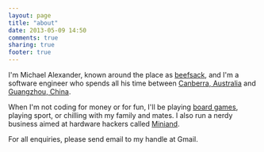 ```yaml
---
layout: page
title: "about"
date: 2013-05-09 14:50
comments: true
sharing: true
footer: true
---
```


I'm Michael Alexander, known around the place as [beefsack](https://github.com/beefsack), and I'm a software engineer who spends all his time between [Canberra, Australia](http://en.wikipedia.org/wiki/Canberra) and [Guangzhou, China](http://en.wikipedia.org/wiki/Guangzhou).

When I'm not coding for money or for fun, I'll be playing [board games](http://boardgamegeek.com/user/beefsack), playing sport, or chilling with my family and mates.  I also run a nerdy business aimed at hardware hackers called [Miniand](https://www.miniand.com).

For all enquiries, please send email to my handle at Gmail.